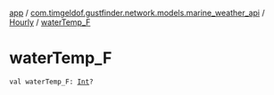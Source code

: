 [app](../../index.md) / [com.timgeldof.gustfinder.network.models.marine_weather_api](../index.md) / [Hourly](index.md) / [waterTemp_F](./water-temp_-f.md)

# waterTemp_F

`val waterTemp_F: `[`Int`](https://kotlinlang.org/api/latest/jvm/stdlib/kotlin/-int/index.html)`?`